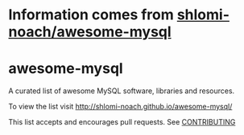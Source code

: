 # Information comes from [shlomi-noach/awesome-mysql](https://github.com/shlomi-noach/awesome-mysql)
# awesome-mysql

A curated list of awesome MySQL software, libraries and resources.

To view the list visit http://shlomi-noach.github.io/awesome-mysql/

This list accepts and encourages pull requests. See [CONTRIBUTING](CONTRIBUTING.md)

